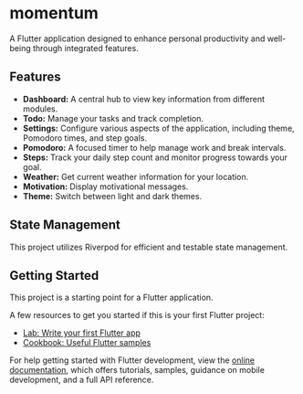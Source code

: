# momentum

A Flutter application designed to enhance personal productivity and well-being through integrated features.

## Features

*   **Dashboard:** A central hub to view key information from different modules.
*   **Todo:** Manage your tasks and track completion.
*   **Settings:** Configure various aspects of the application, including theme, Pomodoro times, and step goals.
*   **Pomodoro:** A focused timer to help manage work and break intervals.
*   **Steps:** Track your daily step count and monitor progress towards your goal.
*   **Weather:** Get current weather information for your location.
*   **Motivation:** Display motivational messages.
*   **Theme:** Switch between light and dark themes.

## State Management

This project utilizes Riverpod for efficient and testable state management.

## Getting Started

This project is a starting point for a Flutter application.

A few resources to get you started if this is your first Flutter project:

- [Lab: Write your first Flutter app](https://docs.flutter.dev/get-started/codelab)
- [Cookbook: Useful Flutter samples](https://docs.flutter.dev/cookbook)

For help getting started with Flutter development, view the
[online documentation](https://docs.flutter.dev/), which offers tutorials,
samples, guidance on mobile development, and a full API reference.
